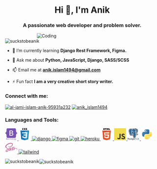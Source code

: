 <h1 align="center">Hi 👋, I'm Anik</h1>
<h3 align="center">A passionate web developer and problem solver.</h3>
<img align="right" src="https://media.giphy.com/media/qgQUggAC3Pfv687qPC/giphy.gif" alt="Coding" width="400">
<p align="left"> <img src="https://komarev.com/ghpvc/?username=suckstobeanik&label=Profile%20views&color=0e75b6&style=flat" alt="suckstobeanik" /> </p>

- 🌱 I’m currently learning **Django Rest Framework, Figma.**

- 💬 Ask me about **Python, JavaScript, Django, SASS/SCSS**

- 📫 Email me at **anik.islam1494@gmail.com**

- ⚡ Fun fact **I am a very creative short story writer.**

<h3 align="left">Connect with me:</h3>
<p align="left">
<a href="https://linkedin.com/in/al-jami-islam-anik-95931a232" target="blank"><img align="center" src="https://raw.githubusercontent.com/rahuldkjain/github-profile-readme-generator/master/src/images/icons/Social/linked-in-alt.svg" alt="al-jami-islam-anik-95931a232" height="30" width="40" /></a>
<a href="https://www.hackerrank.com/anik_islam1494" target="blank"><img align="center" src="https://raw.githubusercontent.com/rahuldkjain/github-profile-readme-generator/master/src/images/icons/Social/hackerrank.svg" alt="anik_islam1494" height="30" width="40" /></a>
</p>

<h3 align="left">Languages and Tools:</h3>
<p align="left"> <a href="https://getbootstrap.com" target="_blank" rel="noreferrer"> <img src="https://raw.githubusercontent.com/devicons/devicon/master/icons/bootstrap/bootstrap-plain-wordmark.svg" alt="bootstrap" width="40" height="40"/> </a> <a href="https://www.w3schools.com/css/" target="_blank" rel="noreferrer"> <img src="https://raw.githubusercontent.com/devicons/devicon/master/icons/css3/css3-original-wordmark.svg" alt="css3" width="40" height="40"/> </a> <a href="https://www.djangoproject.com/" target="_blank" rel="noreferrer"> <img src="https://cdn.worldvectorlogo.com/logos/django.svg" alt="django" width="40" height="40"/> </a> <a href="https://www.figma.com/" target="_blank" rel="noreferrer"> <img src="https://www.vectorlogo.zone/logos/figma/figma-icon.svg" alt="figma" width="40" height="40"/> </a> <a href="https://git-scm.com/" target="_blank" rel="noreferrer"> <img src="https://www.vectorlogo.zone/logos/git-scm/git-scm-icon.svg" alt="git" width="40" height="40"/> </a> <a href="https://heroku.com" target="_blank" rel="noreferrer"> <img src="https://www.vectorlogo.zone/logos/heroku/heroku-icon.svg" alt="heroku" width="40" height="40"/> </a> <a href="https://www.w3.org/html/" target="_blank" rel="noreferrer"> <img src="https://raw.githubusercontent.com/devicons/devicon/master/icons/html5/html5-original-wordmark.svg" alt="html5" width="40" height="40"/> </a> <a href="https://developer.mozilla.org/en-US/docs/Web/JavaScript" target="_blank" rel="noreferrer"> <img src="https://raw.githubusercontent.com/devicons/devicon/master/icons/javascript/javascript-original.svg" alt="javascript" width="40" height="40"/> </a> <a href="https://www.postgresql.org" target="_blank" rel="noreferrer"> <img src="https://raw.githubusercontent.com/devicons/devicon/master/icons/postgresql/postgresql-original-wordmark.svg" alt="postgresql" width="40" height="40"/> </a> <a href="https://www.python.org" target="_blank" rel="noreferrer"> <img src="https://raw.githubusercontent.com/devicons/devicon/master/icons/python/python-original.svg" alt="python" width="40" height="40"/> </a> <a href="https://sass-lang.com" target="_blank" rel="noreferrer"> <img src="https://raw.githubusercontent.com/devicons/devicon/master/icons/sass/sass-original.svg" alt="sass" width="40" height="40"/> </a> <a href="https://tailwindcss.com/" target="_blank" rel="noreferrer"> <img src="https://www.vectorlogo.zone/logos/tailwindcss/tailwindcss-icon.svg" alt="tailwind" width="40" height="40"/> </a> </p>

<p><img align="left" src="https://github-readme-stats.vercel.app/api/top-langs?username=suckstobeanik&show_icons=true&locale=en&layout=compact" alt="suckstobeanik" /></p>

<!-- <p>&nbsp;<img align="center" src="https://github-readme-stats.vercel.app/api?username=suckstobeanik&show_icons=true&locale=en" alt="suckstobeanik" /></p> -->

<p><img align="center" src="https://github-readme-streak-stats.herokuapp.com/?user=suckstobeanik&" alt="suckstobeanik" /></p>

<!---
SucksToBeAnik/SucksToBeAnik is a ✨ special ✨ repository because its `README.md` (this file) appears on your GitHub profile.
You can click the Preview link to take a look at your changes.
--->
